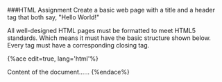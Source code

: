 <!--djw
todo: add steps to create dynamic web application in eclipse and to add, then view a web page 
-->

###HTML Assignment
Create a basic web page with a title and a header tag that both say, "Hello World!"

All well-designed HTML pages must be formatted to meet HTML5 standards. Which means it must have the basic structure shown below. Every tag must have a corresponding closing tag. 

{%ace edit=true, lang='html'%}
<!DOCTYPE html>
<html>
<head>
<meta charset="UTF-8">
<title>Title of the document</title>
</head>

<body>
Content of the document......
</body>

</html>
{%endace%}
